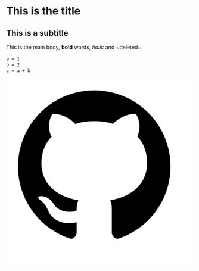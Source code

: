 # This is the title

## This is a subtitle

This is the main body, __bold__ words, _italic_ and ~deleted~.

```
a = 1
b = 2
c = a + b
```

![](github-logo.png)

```python

```
